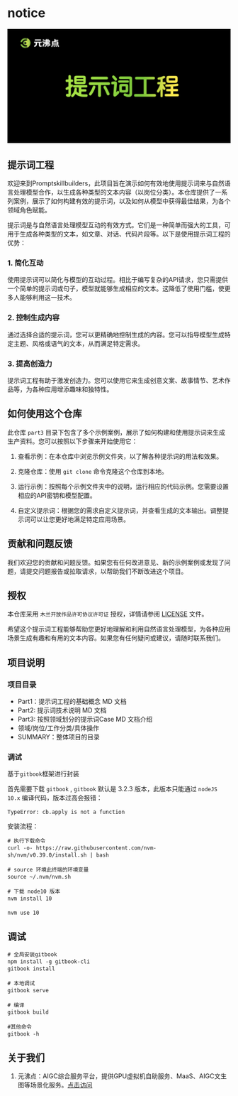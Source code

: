 # notice

![](./image/logo.png)

## 提示词工程

欢迎来到Promptskillbuilders，此项目旨在演示如何有效地使用提示词来与自然语言处理模型合作，以生成各种类型的文本内容（以岗位分类）。本仓库提供了一系列案例，展示了如何构建有效的提示词，以及如何从模型中获得最佳结果，为各个领域角色赋能。

提示词是与自然语言处理模型互动的有效方式。它们是一种简单而强大的工具，可用于生成各种类型的文本，如文章、对话、代码片段等。以下是使用提示词工程的优势：

### 1. 简化互动

使用提示词可以简化与模型的互动过程。相比于编写复杂的API请求，您只需提供一个简单的提示词或句子，模型就能够生成相应的文本。这降低了使用门槛，使更多人能够利用这一技术。

### 2. 控制生成内容

通过选择合适的提示词，您可以更精确地控制生成的内容。您可以指导模型生成特定主题、风格或语气的文本，从而满足特定需求。

### 3. 提高创造力

提示词工程有助于激发创造力。您可以使用它来生成创意文案、故事情节、艺术作品等，为各种应用增添趣味和独特性。

## 如何使用这个仓库

此仓库 `part3` 目录下包含了多个示例案例，展示了如何构建和使用提示词来生成生产资料。您可以按照以下步骤来开始使用它：

1. 查看示例：在本仓库中浏览示例文件夹，以了解各种提示词的用法和效果。

2. 克隆仓库：使用 `git clone` 命令克隆这个仓库到本地。

3. 运行示例：按照每个示例文件夹中的说明，运行相应的代码示例。您需要设置相应的API密钥和模型配置。

4. 自定义提示词：根据您的需求自定义提示词，并查看生成的文本输出。调整提示词可以让您更好地满足特定应用场景。

## 贡献和问题反馈

我们欢迎您的贡献和问题反馈。如果您有任何改进意见、新的示例案例或发现了问题，请提交问题报告或拉取请求，以帮助我们不断改进这个项目。

## 授权

本仓库采用 `木兰开放作品许可协议许可证` 授权，详情请参阅 [LICENSE](./LICENSE) 文件。

希望这个提示词工程能够帮助您更好地理解和利用自然语言处理模型，为各种应用场景生成有趣和有用的文本内容。如果您有任何疑问或建议，请随时联系我们。

## 项目说明

### 项目目录

* Part1：提示词工程的基础概念 MD 文档
* Part2: 提示词技术说明 MD 文档
* Part3: 按照领域划分的提示词Case MD 文档介绍
 * 领域/岗位/工作分类/具体操作
* SUMMARY：整体项目的目录


### 调试

基于`gitbook`框架进行封装

首先需要下载 `gitbook` ,  `gitbook` 默认是 3.2.3 版本，此版本只能通过 `nodeJS 10.x` 编译代码，版本过高会报错：

```shell
TypeError: cb.apply is not a function
```
安装流程：

```shell
# 执行下载命令
curl -o- https://raw.githubusercontent.com/nvm-sh/nvm/v0.39.0/install.sh | bash

# source 环境此终端的环境变量
source ~/.nvm/nvm.sh

# 下载 node10 版本
nvm install 10

nvm use 10
```

## 调试

```shell
# 全局安装gitbook
npm install -g gitbook-cli  
gitbook install

# 本地调试
gitbook serve

# 编译
gitbook build

#其他命令 
gitbook -h
```

## 关于我们

1. 元沸点：AIGC综合服务平台，提供GPU虚拟机自助服务、MaaS、AIGC文生图等场景化服务。[点击访问](https://www.yfd.net/)